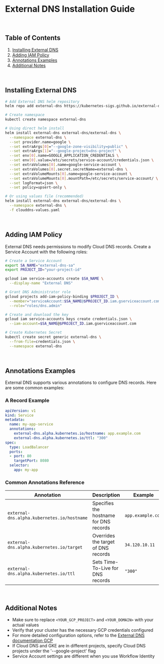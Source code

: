 # External DNS Installation Guide

<br/>

## Table of Contents
1. [Installing External DNS](#installing-external-dns)
2. [Adding IAM Policy](#adding-iam-policy)
3. [Annotations Examples](#annotations-examples)
4. [Additional Notes](#additional-notes)

<br/>

## Installing External DNS
```bash
# Add External DNS helm repository
helm repo add external-dns https://kubernetes-sigs.github.io/external-dns/

# Create namespace
kubectl create namespace external-dns

# Using direct helm install
helm install external-dns external-dns/external-dns \
  --namespace external-dns \
  --set provider.name=google \
  --set extraArgs[0]="--google-zone-visibility=public" \
  --set extraArgs[1]="--google-project=dns-project" \
  --set env[0].name=GOOGLE_APPLICATION_CREDENTIALS \
  --set env[0].value=/etc/secrets/service-account/credentials.json \
  --set extraVolumes[0].name=google-service-account \
  --set extraVolumes[0].secret.secretName=external-dns \
  --set extraVolumeMounts[0].name=google-service-account \
  --set extraVolumeMounts[0].mountPath=/etc/secrets/service-account/ \
  --set logFormat=json \
  --set policy=upsert-only \

# Or using values file (recommended)
helm install external-dns external-dns/external-dns \
  --namespace external-dns \
  -f clouddns-values.yaml
```

<br/>

## Adding IAM Policy
External DNS needs permissions to modify Cloud DNS records. Create a Service Account with the following roles:

```bash
# Create a Service Account
export SA_NAME="external-dns-sa"
export PROJECT_ID="your-project-id"

gcloud iam service-accounts create $SA_NAME \
  --display-name "External DNS"

# Grant DNS Administrator role
gcloud projects add-iam-policy-binding $PROJECT_ID \
  --member="serviceAccount:$SA_NAME@$PROJECT_ID.iam.gserviceaccount.com" \
  --role="roles/dns.admin"

# Create and download the key
gcloud iam service-accounts keys create credentials.json \
  --iam-account=$SA_NAME@$PROJECT_ID.iam.gserviceaccount.com

# Create Kubernetes Secret
kubectl create secret generic external-dns \
  --from-file=credentials.json \
  --namespace external-dns
```

<br/>

## Annotations Examples
External DNS supports various annotations to configure DNS records. Here are some common examples:

### A Record Example
```yaml
apiVersion: v1
kind: Service
metadata:
  name: my-app-service
  annotations:
    external-dns.alpha.kubernetes.io/hostname: app.example.com
    external-dns.alpha.kubernetes.io/ttl: "300"
spec:
  type: LoadBalancer
  ports:
  - port: 80
    targetPort: 8080
  selector:
    app: my-app
```

### Common Annotations Reference
| Annotation | Description | Example |
|------------|-------------|---------|
| `external-dns.alpha.kubernetes.io/hostname` | Specifies the hostname for DNS records | `app.example.com` |
| `external-dns.alpha.kubernetes.io/target` | Overrides the target of DNS records | `34.120.10.11` |
| `external-dns.alpha.kubernetes.io/ttl` | Sets Time-To-Live for DNS records | `"300"` |

<br/>

## Additional Notes
- Make sure to replace `<YOUR_GCP_PROJECT>` and `<YOUR_DOMAIN>` with your actual values
- Verify that your cluster has the necessary GCP credentials configured
- For more detailed configuration options, refer to the [External DNS documentation GCP](https://github.com/kubernetes-sigs/external-dns/blob/master/docs/tutorials/gcp.md)
- If Cloud DNS and GKE are in different projects, specify Cloud DNS projects under the '--google-project' flag
- Service Account settings are different when you use Workflow Identity